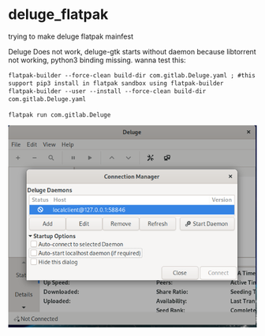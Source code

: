 # deluge_flatpak
trying to make deluge flatpak mainfest

Deluge Does not work, deluge-gtk starts without daemon because libtorrent not working, python3 binding missing.
wanna test this:


```
flatpak-builder --force-clean build-dir com.gitlab.Deluge.yaml ; #this support pip3 install in flatpak sandbox using flatpak-builder
flatpak-builder --user --install --force-clean build-dir com.gitlab.Deluge.yaml

flatpak run com.gitlab.Deluge
```

![](https://raw.githubusercontent.com/fastrizwaan/deluge_flatpak/main/Deluge%20Flatpak%20Screenshot%202020-12-16%2020-39-08.png)
